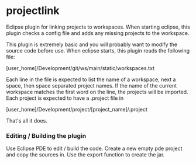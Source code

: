 # projectlink
Eclipse plugin for linking projects to workspaces.
When starting eclipse, this plugin checks a config file and adds any missing projects to the workspace.

This plugin is extremely basic and you will probably want to modify the source code before use.
When eclipse starts, this plugin reads the following file:

[user_home]/Development/git/ws/main/static/workspaces.txt

Each line in the file is expected to list the name of a workspace, next a space, then space separated project names.
If the name of the current workspace matches the first word on the line, the projects will be imported.
Each project is expected to have a .project file in

[user_home]/Development/project/[project_name]/.project

That's all it does.


### Editing / Building the plugin
Use Eclipse PDE to edit / build the code.
Create a new empty pde project and copy the sources in.
Use the export function to create the jar.
